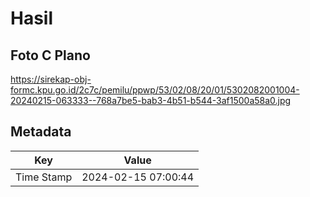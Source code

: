 # Hasil

## Foto C Plano

https://sirekap-obj-formc.kpu.go.id/2c7c/pemilu/ppwp/53/02/08/20/01/5302082001004-20240215-063333--768a7be5-bab3-4b51-b544-3af1500a58a0.jpg


## Metadata

| Key        | Value               |
| ---------- | ------------------- |
| Time Stamp | 2024-02-15 07:00:44 |



